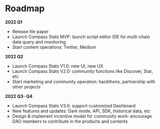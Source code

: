 # Roadmap

**2022 Q1**&#x20;

* Release lite paper
* Launch Compass Stats MVP: launch script editor IDE for multi-chain data query and monitoring&#x20;
* Start content operations: Twitter, Medium

**2022 Q2**

* Launch Compass Stats V1.0: new UI, new UX
* Launch Compass Stats V2.0: community functions like Discover, Star, etc
* Start marketing and community operation: hackthons, partnership with other projects

**2022 Q3- Q4**

* Launch Compass Stats V3.0: support customized Dashboard
* New features and updates: Dark mode, API, SDK, historical data, etc
* Design & implement incentive model for community work: encourage DAO members to contribute in the products and contents

